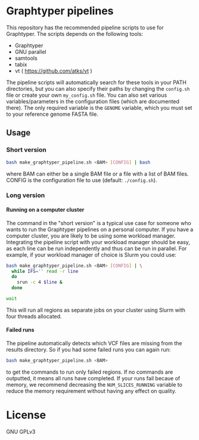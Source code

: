 # Graphtyper pipelines
This repository has the recommended pipeline scripts to use for Graphtyper. The scripts depends on the following tools:
 - Graphtyper
 - GNU parallel
 - samtools
 - tabix
 - vt ( https://github.com/atks/vt )

The pipeline scripts will automatically search for these tools in your PATH directories, but you can also specify their paths by changing the `config.sh` file or create your own `my_config.sh` file. You can also set various variables/parameters in the configuration files (which are documented there). The only required variable is the `GENOME` variable, which you must set to your reference genome FASTA file.

## Usage
### Short version
```sh
bash make_graphtyper_pipeline.sh <BAM> [CONFIG] | bash
```
where BAM can either be a single BAM file or a file with a list of BAM files. CONFIG is the configuration file to use (default: `./config.sh`).

### Long version
#### Running on a computer cluster
The command in the "short version" is a typical use case for someone who wants to run the Graphtyper pipelines on a personal computer. If you have a computer cluster, you are likely to be using some workload manager. Integrating the pipeline script with your workload manager should be easy, as each line can be run independently and thus can be run in parallel. For example, if your workload manager of choice is Slurm you could use:
```sh
bash make_graphtyper_pipeline.sh <BAM> [CONFIG] | \
  while IFS='' read -r line
  do
    srun -c 4 $line &
  done

wait
```

This will run all regions as separate jobs on your cluster using Slurm with four threads allocated.

#### Failed runs
The pipeline automatically detects which VCF files are missing from the results directory. So if you had some failed runs you can again run:
```sh
bash make_graphtyper_pipeline.sh <BAM>
```

to get the commands to run only failed regions. If no commands are outputted, it means all runs have completed. If your runs fail becaue of memory, we recommend decreasing the `NUM_SLICES_RUNNING` variable to reduce the memory requirement without having any effect on quality.

# License
GNU GPLv3
